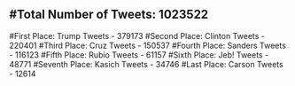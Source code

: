 #Total Number of Tweets: 1023522 
---
#First Place: Trump Tweets - 379173
#Second Place: Clinton Tweets - 220401
#Third Place: Cruz Tweets - 150537
#Fourth Place: Sanders Tweets - 116123
#Fifth Place: Rubio Tweets - 61157
#Sixth Place: Jeb! Tweets - 48771
#Seventh Place: Kasich Tweets - 34746
#Last Place: Carson Tweets - 12614
